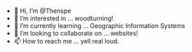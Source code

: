 - 👋 Hi, I’m @Thenspe
- 👀 I’m interested in ... woodturning!
- 🌱 I’m currently learning ... Geographic Information Systems
- 💞️ I’m looking to collaborate on ... websites!
- 📫 How to reach me ... yell real loud.

<!---
Thenspe/Thenspe is a ✨ special ✨ repository because its `README.md` (this file) appears on your GitHub profile.
You can click the Preview link to take a look at your changes.
--->

